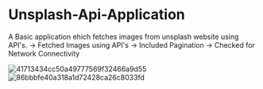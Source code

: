 # Unsplash-Api-Application

A Basic application ehich fetches images from unsplash website using API's.
 -> Fetched Images using API's
 -> Included Pagination
 -> Checked for Network Connectivity
 
 
 ![41713434cc50a49777569f32466a9d55](https://user-images.githubusercontent.com/69747262/152375702-702bc167-cc39-4b78-b7a6-acd30d056235.jpg)
![86bbbfe40a318a1d72428ca26c8033fd](https://user-images.githubusercontent.com/69747262/152375712-7c438e53-747e-4c0a-a1f7-e807c0573d94.jpg)
